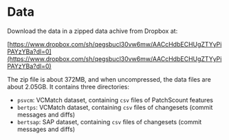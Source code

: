 # Data

Download the data in a zipped data achive from Dropbox at:

[https://www.dropbox.com/sh/qegsbucl30vw6mw/AACcHdbECHUgZTYyPiPAYzYBa?dl=0](https://www.dropbox.com/sh/qegsbucl30vw6mw/AACcHdbECHUgZTYyPiPAYzYBa?dl=0)

The zip file is about 372MB, and when uncompressed, the data files are about
2.05GB. It contains three directories:

- `psvcm`: VCMatch dataset, containing `csv` files of  PatchScount features
- `bertps`: VCMatch dataset, containing `csv` files of changesets (commit messages and diffs)
- `bertsap`: SAP dataset, containing `csv` files of changesets (commit messages and diffs)

